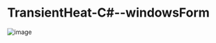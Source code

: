 # TransientHeat-C#--windowsForm

![image](https://github.com/anderson895/TransientHeat-C--windowsForm/assets/105678913/94ada5dd-cf72-4ad6-80d3-4843bee329b0)
